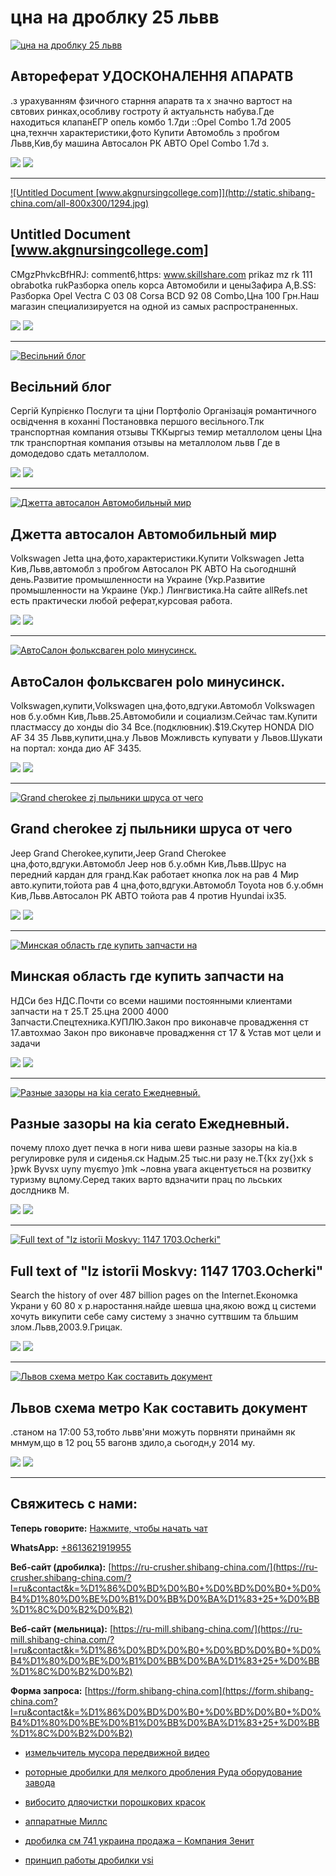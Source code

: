 # цна на дроблку 25 львв

<a href="https://swt.shibang-china.com/?l=ru&img&k=%D1%86%D0%BD%D0%B0+%D0%BD%D0%B0+%D0%B4%D1%80%D0%BE%D0%B1%D0%BB%D0%BA%D1%83+25+%D0%BB%D1%8C%D0%B2%D0%B2" target="_blank">![цна на дроблку 25 львв](http://static.shibang-china.com/all-800x300/484.jpg)</a>

## Автореферат УДОСКОНАЛЕННЯ АПАРАТВ
.з урахуванням фзичного старння апаратв та х значно вартост на свтових ринках,особливу гостроту й актуальнсть набува.Где находиться клапанЕГР опель комбо 1.7ди ::Opel Combo 1.7d 2005 цна,технчн характеристики,фото Купити Автомобль з пробгом Львв,Кив,бу машина Автосалон РК АВТО Opel Combo 1.7d з.


<a href="https://whatsapp.shibangsoft.com/WhatsApp.php" target="_blank" title="WhatsApp">![](http://static.shibang-china.com/icon/whatsapp.png)</a> <a href="https://swt.shibang-china.com/?l=ru&icon&k=%D1%86%D0%BD%D0%B0+%D0%BD%D0%B0+%D0%B4%D1%80%D0%BE%D0%B1%D0%BB%D0%BA%D1%83+25+%D0%BB%D1%8C%D0%B2%D0%B2" target="_blank">![](http://static.shibang-china.com/icon/chat-ru.png)</a>

---

<a href="https://swt.shibang-china.com/?l=ru&img&k=%D1%86%D0%BD%D0%B0+%D0%BD%D0%B0+%D0%B4%D1%80%D0%BE%D0%B1%D0%BB%D0%BA%D1%83+25+%D0%BB%D1%8C%D0%B2%D0%B2" target="_blank">![Untitled Document [www.akgnursingcollege.com]](http://static.shibang-china.com/all-800x300/1294.jpg)</a>

## Untitled Document [www.akgnursingcollege.com]
CMgzPhvkcBfHRJ: comment6,https: www.skillshare.com prikaz mz rk 111 obrabotka rukРазборка опель корса Автомобили и ценыЗафира А,В.SS: Разборка Opel Vectra C 03 08 Corsa BCD 92 08 Combo,Цна 100 Грн.Наш магазин специализируется на одной из самых распространенных.


<a href="https://whatsapp.shibangsoft.com/WhatsApp.php" target="_blank" title="WhatsApp">![](http://static.shibang-china.com/icon/whatsapp.png)</a> <a href="https://swt.shibang-china.com/?l=ru&icon&k=%D1%86%D0%BD%D0%B0+%D0%BD%D0%B0+%D0%B4%D1%80%D0%BE%D0%B1%D0%BB%D0%BA%D1%83+25+%D0%BB%D1%8C%D0%B2%D0%B2" target="_blank">![](http://static.shibang-china.com/icon/chat-ru.png)</a>

---

<a href="https://swt.shibang-china.com/?l=ru&img&k=%D1%86%D0%BD%D0%B0+%D0%BD%D0%B0+%D0%B4%D1%80%D0%BE%D0%B1%D0%BB%D0%BA%D1%83+25+%D0%BB%D1%8C%D0%B2%D0%B2" target="_blank">![Весільний блог](http://static.shibang-china.com/all-800x300/1449.jpg)</a>

## Весільний блог
Сергій Купрієнко Послуги та ціни Портфоліо Організація романтичного освідчення в коханні Постановвка першого весільного.Тлк транспортная компания отзывы ТККыргыз темир металлолом цены Цна тлк транспортная компания отзывы на металлолом львв Где в домодедово сдать металлолом.


<a href="https://whatsapp.shibangsoft.com/WhatsApp.php" target="_blank" title="WhatsApp">![](http://static.shibang-china.com/icon/whatsapp.png)</a> <a href="https://swt.shibang-china.com/?l=ru&icon&k=%D1%86%D0%BD%D0%B0+%D0%BD%D0%B0+%D0%B4%D1%80%D0%BE%D0%B1%D0%BB%D0%BA%D1%83+25+%D0%BB%D1%8C%D0%B2%D0%B2" target="_blank">![](http://static.shibang-china.com/icon/chat-ru.png)</a>

---

<a href="https://swt.shibang-china.com/?l=ru&img&k=%D1%86%D0%BD%D0%B0+%D0%BD%D0%B0+%D0%B4%D1%80%D0%BE%D0%B1%D0%BB%D0%BA%D1%83+25+%D0%BB%D1%8C%D0%B2%D0%B2" target="_blank">![Джетта автосалон Автомобильный мир](http://static.shibang-china.com/all-800x300/59.jpg)</a>

## Джетта автосалон Автомобильный мир
Volkswagen Jetta цна,фото,характеристики.Купити Volkswagen Jetta Кив,Львв,автомобл з пробгом Автосалон РК АВТО На сьогодншнй день.Развитие промышленности на Украине (Укр.Развитие промышленности на Украине (Укр.) Лингвистика.На сайте allRefs.net есть практически любой реферат,курсовая работа.


<a href="https://whatsapp.shibangsoft.com/WhatsApp.php" target="_blank" title="WhatsApp">![](http://static.shibang-china.com/icon/whatsapp.png)</a> <a href="https://swt.shibang-china.com/?l=ru&icon&k=%D1%86%D0%BD%D0%B0+%D0%BD%D0%B0+%D0%B4%D1%80%D0%BE%D0%B1%D0%BB%D0%BA%D1%83+25+%D0%BB%D1%8C%D0%B2%D0%B2" target="_blank">![](http://static.shibang-china.com/icon/chat-ru.png)</a>

---

<a href="https://swt.shibang-china.com/?l=ru&img&k=%D1%86%D0%BD%D0%B0+%D0%BD%D0%B0+%D0%B4%D1%80%D0%BE%D0%B1%D0%BB%D0%BA%D1%83+25+%D0%BB%D1%8C%D0%B2%D0%B2" target="_blank">![АвтоСалон фольксваген роlо минусинск.](http://static.shibang-china.com/all-800x300/176.jpg)</a>

## АвтоСалон фольксваген роlо минусинск.
Volkswagen,купити,Volkswagen цна,фото,вдгуки.Автомобл Volkswagen нов б.у.обмн Кив,Львв.25.Автомобили и социализм.Сейчас там.Купити пластмассу до хонды dio 34 Все.(подклювник).$19.Скутер HONDA DIO AF 34 35 Львв,купити,цна.у Львов Можливсть купувати у Львов.Шукати на портал: хонда дио AF 3435.


<a href="https://whatsapp.shibangsoft.com/WhatsApp.php" target="_blank" title="WhatsApp">![](http://static.shibang-china.com/icon/whatsapp.png)</a> <a href="https://swt.shibang-china.com/?l=ru&icon&k=%D1%86%D0%BD%D0%B0+%D0%BD%D0%B0+%D0%B4%D1%80%D0%BE%D0%B1%D0%BB%D0%BA%D1%83+25+%D0%BB%D1%8C%D0%B2%D0%B2" target="_blank">![](http://static.shibang-china.com/icon/chat-ru.png)</a>

---

<a href="https://swt.shibang-china.com/?l=ru&img&k=%D1%86%D0%BD%D0%B0+%D0%BD%D0%B0+%D0%B4%D1%80%D0%BE%D0%B1%D0%BB%D0%BA%D1%83+25+%D0%BB%D1%8C%D0%B2%D0%B2" target="_blank">![Grand cherokee zj пыльники шруса от чего](http://static.shibang-china.com/all-800x300/510.jpg)</a>

## Grand cherokee zj пыльники шруса от чего
Jeep Grand Cherokee,купити,Jeep Grand Cherokee цна,фото,вдгуки.Автомобл Jeep нов б.у.обмн Кив,Львв.Шрус на передний кардан для гранд.Как работает кнопка лок на рав 4 Мир авто.купити,тойота рав 4 цна,фото,вдгуки.Автомобл Toyota нов б.у.обмн Кив,Львв.Автосалон РК АВТО тойота рав 4 против Hyundai ix35.


<a href="https://whatsapp.shibangsoft.com/WhatsApp.php" target="_blank" title="WhatsApp">![](http://static.shibang-china.com/icon/whatsapp.png)</a> <a href="https://swt.shibang-china.com/?l=ru&icon&k=%D1%86%D0%BD%D0%B0+%D0%BD%D0%B0+%D0%B4%D1%80%D0%BE%D0%B1%D0%BB%D0%BA%D1%83+25+%D0%BB%D1%8C%D0%B2%D0%B2" target="_blank">![](http://static.shibang-china.com/icon/chat-ru.png)</a>

---

<a href="https://swt.shibang-china.com/?l=ru&img&k=%D1%86%D0%BD%D0%B0+%D0%BD%D0%B0+%D0%B4%D1%80%D0%BE%D0%B1%D0%BB%D0%BA%D1%83+25+%D0%BB%D1%8C%D0%B2%D0%B2" target="_blank">![Минская область где купить запчасти на](http://static.shibang-china.com/all-800x300/1378.jpg)</a>

## Минская область где купить запчасти на
НДСи без НДС.Почти со всеми нашими постоянными клиентами запчасти на т 25.Т 25.цна 2000 4000 Запчасти.Спецтехника.КУПЛЮ.Закон про виконавче провадження ст 17.автохмао Закон про виконавче провадження ст 17 & Устав мот цели и задачи


<a href="https://whatsapp.shibangsoft.com/WhatsApp.php" target="_blank" title="WhatsApp">![](http://static.shibang-china.com/icon/whatsapp.png)</a> <a href="https://swt.shibang-china.com/?l=ru&icon&k=%D1%86%D0%BD%D0%B0+%D0%BD%D0%B0+%D0%B4%D1%80%D0%BE%D0%B1%D0%BB%D0%BA%D1%83+25+%D0%BB%D1%8C%D0%B2%D0%B2" target="_blank">![](http://static.shibang-china.com/icon/chat-ru.png)</a>

---

<a href="https://swt.shibang-china.com/?l=ru&img&k=%D1%86%D0%BD%D0%B0+%D0%BD%D0%B0+%D0%B4%D1%80%D0%BE%D0%B1%D0%BB%D0%BA%D1%83+25+%D0%BB%D1%8C%D0%B2%D0%B2" target="_blank">![Разные зазоры на kia cerato Ежедневный.](http://static.shibang-china.com/all-800x300/233.jpg)</a>

## Разные зазоры на kia cerato Ежедневный.
почему плохо дует печка в ноги нива шеви разные зазоры на kia.в регулировке руля и сиденья.ск Надым.25 тыс.ни разу не.Т{kx zy{}xk s }pwk Вyvsx uyny myєmyo }mk ~ловна увага акцентується на розвитку туризму вцлому.Серед таких варто вдзначити прац по льських дослдникв М.


<a href="https://whatsapp.shibangsoft.com/WhatsApp.php" target="_blank" title="WhatsApp">![](http://static.shibang-china.com/icon/whatsapp.png)</a> <a href="https://swt.shibang-china.com/?l=ru&icon&k=%D1%86%D0%BD%D0%B0+%D0%BD%D0%B0+%D0%B4%D1%80%D0%BE%D0%B1%D0%BB%D0%BA%D1%83+25+%D0%BB%D1%8C%D0%B2%D0%B2" target="_blank">![](http://static.shibang-china.com/icon/chat-ru.png)</a>

---

<a href="https://swt.shibang-china.com/?l=ru&img&k=%D1%86%D0%BD%D0%B0+%D0%BD%D0%B0+%D0%B4%D1%80%D0%BE%D0%B1%D0%BB%D0%BA%D1%83+25+%D0%BB%D1%8C%D0%B2%D0%B2" target="_blank">![Full text of "Iz istorīi Moskvy: 1147 1703.Ocherki"](http://static.shibang-china.com/all-800x300/1451.jpg)</a>

## Full text of "Iz istorīi Moskvy: 1147 1703.Ocherki"
Search the history of over 487 billion pages on the Internet.Економка Украни у 60 80 х р.наростання.найде шевша цна,якою вожд ц системи хочуть викупити себе саму систему з значно суттвшим та бльшим злом.Львв,2003.9.Грицак.


<a href="https://whatsapp.shibangsoft.com/WhatsApp.php" target="_blank" title="WhatsApp">![](http://static.shibang-china.com/icon/whatsapp.png)</a> <a href="https://swt.shibang-china.com/?l=ru&icon&k=%D1%86%D0%BD%D0%B0+%D0%BD%D0%B0+%D0%B4%D1%80%D0%BE%D0%B1%D0%BB%D0%BA%D1%83+25+%D0%BB%D1%8C%D0%B2%D0%B2" target="_blank">![](http://static.shibang-china.com/icon/chat-ru.png)</a>

---

<a href="https://swt.shibang-china.com/?l=ru&img&k=%D1%86%D0%BD%D0%B0+%D0%BD%D0%B0+%D0%B4%D1%80%D0%BE%D0%B1%D0%BB%D0%BA%D1%83+25+%D0%BB%D1%8C%D0%B2%D0%B2" target="_blank">![Львов схема метро Как составить документ](http://static.shibang-china.com/all-800x300/82.jpg)</a>

## Львов схема метро Как составить документ
.станом на 17:00 53,тобто львв'яни можуть порвняти принаймн як мнмум,що в 12 роц 55 вагонв здило,а сьогодн,у 2014 му.

<a href="https://whatsapp.shibangsoft.com/WhatsApp.php" target="_blank" title="WhatsApp">![](http://static.shibang-china.com/icon/whatsapp.png)</a> <a href="https://swt.shibang-china.com/?l=ru&icon&k=%D1%86%D0%BD%D0%B0+%D0%BD%D0%B0+%D0%B4%D1%80%D0%BE%D0%B1%D0%BB%D0%BA%D1%83+25+%D0%BB%D1%8C%D0%B2%D0%B2" target="_blank">![](http://static.shibang-china.com/icon/chat-ru.png)</a>

---
## Свяжитесь с нами:

**Теперь говорите:** [Нажмите, чтобы начать чат](https://swt.shibang-china.com?l=ru&contact&k=%D1%86%D0%BD%D0%B0+%D0%BD%D0%B0+%D0%B4%D1%80%D0%BE%D0%B1%D0%BB%D0%BA%D1%83+25+%D0%BB%D1%8C%D0%B2%D0%B2)

**WhatsApp:**  [+8613621919955](https://whatsapp.shibangsoft.com/WhatsApp.php)

**Веб-сайт (дробилка):** [https://ru-crusher.shibang-china.com/](https://ru-crusher.shibang-china.com/?l=ru&contact&k=%D1%86%D0%BD%D0%B0+%D0%BD%D0%B0+%D0%B4%D1%80%D0%BE%D0%B1%D0%BB%D0%BA%D1%83+25+%D0%BB%D1%8C%D0%B2%D0%B2)

**Веб-сайт (мельница):** [https://ru-mill.shibang-china.com/](https://ru-mill.shibang-china.com/?l=ru&contact&k=%D1%86%D0%BD%D0%B0+%D0%BD%D0%B0+%D0%B4%D1%80%D0%BE%D0%B1%D0%BB%D0%BA%D1%83+25+%D0%BB%D1%8C%D0%B2%D0%B2)

**Форма запроса:** [https://form.shibang-china.com](https://form.shibang-china.com?l=ru&contact&k=%D1%86%D0%BD%D0%B0+%D0%BD%D0%B0+%D0%B4%D1%80%D0%BE%D0%B1%D0%BB%D0%BA%D1%83+25+%D0%BB%D1%8C%D0%B2%D0%B2)

* [измельчитель мусора передвижной видео](../95/%D0%B8%D0%B7%D0%BC%D0%B5%D0%BB%D1%8C%D1%87%D0%B8%D1%82%D0%B5%D0%BB%D1%8C%20%D0%BC%D1%83%D1%81%D0%BE%D1%80%D0%B0%20%D0%BF%D0%B5%D1%80%D0%B5%D0%B4%D0%B2%D0%B8%D0%B6%D0%BD%D0%BE%D0%B9%20%D0%B2%D0%B8%D0%B4%D0%B5%D0%BE.md)

* [роторные дробилки для мелкого дробления Руда оборудование завода](../96/%D1%80%D0%BE%D1%82%D0%BE%D1%80%D0%BD%D1%8B%D0%B5%20%D0%B4%D1%80%D0%BE%D0%B1%D0%B8%D0%BB%D0%BA%D0%B8%20%D0%B4%D0%BB%D1%8F%20%D0%BC%D0%B5%D0%BB%D0%BA%D0%BE%D0%B3%D0%BE%20%D0%B4%D1%80%D0%BE%D0%B1%D0%BB%D0%B5%D0%BD%D0%B8%D1%8F%20%D0%A0%D1%83%D0%B4%D0%B0%20%D0%BE%D0%B1%D0%BE%D1%80%D1%83%D0%B4%D0%BE%D0%B2%D0%B0%D0%BD%D0%B8%D0%B5%20%D0%B7%D0%B0%D0%B2%D0%BE%D0%B4%D0%B0.md)

* [вибосито дляочистки порошкових красок](../91/%D0%B2%D0%B8%D0%B1%D0%BE%D1%81%D0%B8%D1%82%D0%BE%20%D0%B4%D0%BB%D1%8F%D0%BE%D1%87%D0%B8%D1%81%D1%82%D0%BA%D0%B8%20%D0%BF%D0%BE%D1%80%D0%BE%D1%88%D0%BA%D0%BE%D0%B2%D0%B8%D1%85%20%D0%BA%D1%80%D0%B0%D1%81%D0%BE%D0%BA.md)

* [аппаратные Миллс](../104/%D0%B0%D0%BF%D0%BF%D0%B0%D1%80%D0%B0%D1%82%D0%BD%D1%8B%D0%B5%20%D0%9C%D0%B8%D0%BB%D0%BB%D1%81.md)

* [дробилка см 741 украина продажа – Компания Зенит](../96/%D0%B4%D1%80%D0%BE%D0%B1%D0%B8%D0%BB%D0%BA%D0%B0%20%D1%81%D0%BC%20741%20%D1%83%D0%BA%D1%80%D0%B0%D0%B8%D0%BD%D0%B0%20%D0%BF%D1%80%D0%BE%D0%B4%D0%B0%D0%B6%D0%B0%20%E2%80%93%20%D0%9A%D0%BE%D0%BC%D0%BF%D0%B0%D0%BD%D0%B8%D1%8F%20%D0%97%D0%B5%D0%BD%D0%B8%D1%82.md)

* [принцип работы дробилки vsi](../94/%D0%BF%D1%80%D0%B8%D0%BD%D1%86%D0%B8%D0%BF%20%D1%80%D0%B0%D0%B1%D0%BE%D1%82%D1%8B%20%D0%B4%D1%80%D0%BE%D0%B1%D0%B8%D0%BB%D0%BA%D0%B8%20vsi.md)